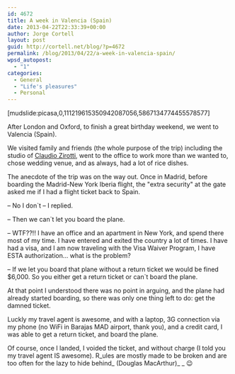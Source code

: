 ```yaml
---
id: 4672
title: A week in Valencia (Spain)
date: 2013-04-22T22:33:39+00:00
author: Jorge Cortell
layout: post
guid: http://cortell.net/blog/?p=4672
permalink: /blog/2013/04/22/a-week-in-valencia-spain/
wpsd_autopost:
  - "1"
categories:
  - General
  - "Life's pleasures"
  - Personal
---
```

[mudslide:picasa,0,111219615350942087056,5867134774455578577]

After London and Oxford, to finish a great birthday weekend, we went to Valencia (Spain).

We visited family and friends (the whole purpose of the trip) including the studio of <a title="http://zirotticrea.blogspot.com" href="http://zirotticrea.blogspot.com" target="_blank">Claudio Zirotti</a>, went to the office to work more than we wanted to, chose wedding venue, and as always, had a lot of rice dishes.

The anecdote of the trip was on the way out. Once in Madrid, before boarding the Madrid-New York Iberia flight, the "extra security" at the gate asked me if I had a flight ticket back to Spain.

– No I don`t – I replied.

– Then we can`t let you board the plane.

– WTF??!! I have an office and an apartment in New York, and spend there most of my time. I have entered and exited the country a lot of times. I have had a visa, and I am now traveling with the Visa Waiver Program, I have ESTA authorization... what is the problem? 

– If we let you board that plane without a return ticket we would be fined $6,000. So you either get a return ticket or can`t board the plane.

At that point I understood there was no point in arguing, and the plane had already started boarding, so there was only one thing left to do: get the damned ticket.

Luckly my travel agent is awesome, and with a laptop, 3G connection via my phone (no WiFi in Barajas MAD airport, thank you), and a credit card, I was able to get a return ticket, and board the plane.

Of course, once I landed, I voided the ticket, and without charge (I told you my travel agent IS awesome). R_ules are mostly made to be broken and are too often for the lazy to hide behind_ (Douglas MacArthur)_ _ 😉